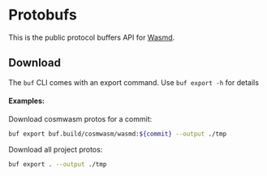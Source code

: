 # Protobufs

This is the public protocol buffers API for [Wasmd](https://github.com/JackalLabs/wasmd).

## Download

The `buf` CLI comes with an export command. Use `buf export -h` for details

#### Examples:

Download cosmwasm protos for a commit:
```bash
buf export buf.build/cosmwasm/wasmd:${commit} --output ./tmp
```

Download all project protos:
```bash
buf export . --output ./tmp
```
